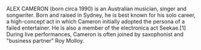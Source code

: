 ALEX CAMERON (born circa 1990) is an Australian musician, singer and songwriter. Born and raised in Sydney, he is best known for his solo career, a high-concept act in which Cameron initially adopted the persona of a failed entertainer. He is also a member of the electronica act Seekae.[1] During live performances, Cameron is often joined by saxophonist and "business partner" Roy Molloy.
